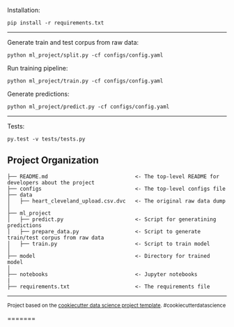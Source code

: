 Installation:

~~~
pip install -r requirements.txt
~~~
-------------------------------

Generate train and test corpus from raw data:
~~~
python ml_project/split.py -cf configs/config.yaml
~~~

Run training pipeline:
~~~
python ml_project/train.py -cf configs/config.yaml
~~~

Generate predictions:
~~~
python ml_project/predict.py -cf configs/config.yaml
~~~
-------------------------------
Tests:
~~~
py.test -v tests/tests.py
~~~

Project Organization
------------

    ├── README.md          					 <- The top-level README for developers about the project
    ├── configs            					 <- The top-level configs file
    ├── data
    │   ├── heart_cleveland_upload.csv.dvc   <- The original raw data dump
    │
    ├── ml_project
    │   ├── predict.py                       <- Script for generatining predictions
    │   ├── prepare_data.py                  <- Script to generate train/test corpus from raw data
    │   ├── train.py                         <- Script to train model
    │
    ├── model              					 <- Directory for trained model
    │
    ├── notebooks                            <- Jupyter notebooks
    |
    ├── requirements.txt                     <- The requirements file

--------

<p><small>Project based on the <a target="_blank" href="https://drivendata.github.io/cookiecutter-data-science/">cookiecutter data science project template</a>. #cookiecutterdatascience</small></p>
=======
